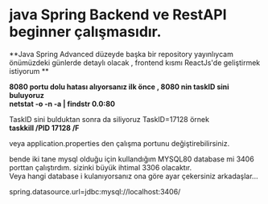 # java Spring Backend ve RestAPI beginner çalışmasıdır.

**Java Spring Advanced düzeyde başka bir repository yayınlıycam önümüzdeki günlerde detaylı olacak , frontend kısmı ReactJs'de geliştirmek istiyorum **<br/>

**8080 portu dolu hatası alıyorsanız ilk önce , 8080 nin taskID sini buluyoruz**<br/>
**netstat -o -n -a | findstr 0.0:80**<br/>

TaskID sini bulduktan sonra da siliyoruz  TaskID=17128 örnek</br>
**taskkill /PID 17128  /F**<br/>

veya application.properties den çalışma portunu değiştirebilirsiniz.<br/>

bende iki tane mysql olduğu için kullandığım MYSQL80 database mi 3406 porttan çalıştırdım. sizinki büyük ihtimal 3306 olacaktır.<br/> Veya hangi database i kulanıyorsanız ona göre ayar çekersiniz arkadaşlar... <br/>

spring.datasource.url=jdbc:mysql://localhost:3406/


